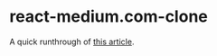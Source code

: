 # react-medium.com-clone

A quick runthrough of [this article](https://codeburst.io/build-simple-medium-com-on-node-js-and-react-js-a278c5192f47).